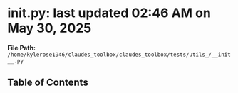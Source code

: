 # __init__.py: last updated 02:46 AM on May 30, 2025

**File Path:** `/home/kylerose1946/claudes_toolbox/claudes_toolbox/tests/utils_/__init__.py`

## Table of Contents
